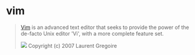 # vim

> [Vim](http://www.vim.org/) is an advanced text editor that seeks to provide the power of the de-facto Unix editor 'Vi', with a more complete feature set.
>
> ![](http://www.vim.org/images/0xbabaf000l.png)
> Copyright (c) 2007 Laurent Gregoire

